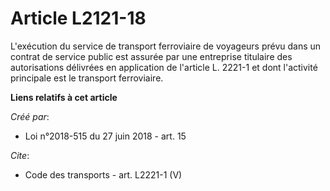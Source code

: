 # Article L2121-18

L'exécution du service de transport ferroviaire de voyageurs prévu dans un contrat de service public est assurée par une
entreprise titulaire des autorisations délivrées en application de l'article L. 2221-1 et dont l'activité principale est le
transport ferroviaire.

**Liens relatifs à cet article**

_Créé par_:

  - Loi n°2018-515 du 27 juin 2018 - art. 15

_Cite_:

  - Code des transports - art. L2221-1 (V)
